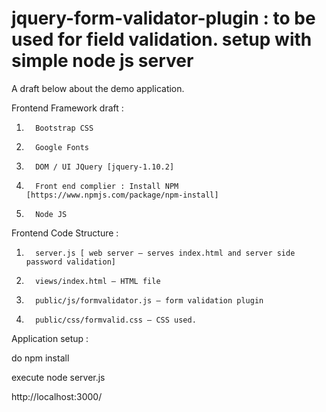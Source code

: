 # jquery-form-validator-plugin : to be used for field validation. setup with simple node js server

A draft below about the demo application. 
 
Frontend Framework draft :
 
1.       Bootstrap CSS
2.       Google Fonts
3.       DOM / UI JQuery [jquery-1.10.2]
4.       Front end complier : Install NPM [https://www.npmjs.com/package/npm-install]
5.       Node JS
 
Frontend Code Structure :
 
1.       server.js [ web server – serves index.html and server side password validation]
2.       views/index.html – HTML file
3.       public/js/formvalidator.js – form validation plugin
4.       public/css/formvalid.css – CSS used.
 
 
Application setup :

do npm  install

execute node server.js

http://localhost:3000/


